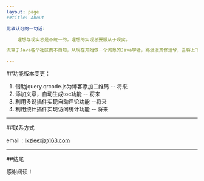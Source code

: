```yaml
---
layout: page
##title: About

比较认可的一句话:

	理想与现实总是不统一的，理想的实现总要服从于现实。

流窜于Java各个社区而不自知，从现在开始做一个诚恳的Java学者，路漫漫其修远兮，吾将上下而求索！

---
```

##功能版本变更：

1. 借助jquery.qrcode.js为博客添加二维码  -- 将来
2. 添加文章，自动生成toc功能  -- 将来
3. 利用多说插件实现自动评论功能 --将来
4. 利用统计插件实现访问统计功能 -- 将来

---
##联系方式


email：lkzleexj@163.com

---
##结尾

感谢阅读！
